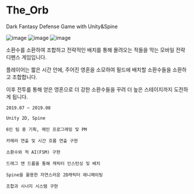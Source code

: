 # The_Orb
 Dark Fantasy Defense Game with Unity&Spine

![image](https://github.com/Sophriel/The-Orb/assets/32302066/5b2cfaa2-e5ec-40ef-ab96-05e6135704ed)
![image](https://github.com/Sophriel/The-Orb/assets/32302066/507dda90-1f3b-461f-a130-517855fb5f27)
![image](https://github.com/Sophriel/The-Orb/assets/32302066/c5540013-e1b4-4721-aaa2-f9cd73d38502)


소환수를 소환하여 조합하고 전략적인 배치를 통해 몰려오는 적들을 막는 모바일 전략 디펜스 게임입니다. 

플레이어는 짧은 시간 안에, 주어진 영혼을 소모하여 필드에 배치할 소환수들을 소환하고 조합합니다. 

이후 전투를 통해 얻은 영혼으로 더 강한 소환수들을 꾸려 더 높은 스테이지까지 도전하게 됩니다.

	2019.07 ~ 2019.08
 
	Unity 2D, Spine
 
	6인 팀 중 기획, 메인 프로그래밍 및 PM
 
	카메라 연출 및 시간 흐름 연출 구현
 
	소환수와 적 AI(FSM) 구현
 
	드래그 앤 드롭을 통해 캐릭터 인스턴싱 및 배치
 
	Spine을 활용한 자연스러운 2D캐릭터 애니메이팅
 
	조합과 시너지 시스템 구현
 
